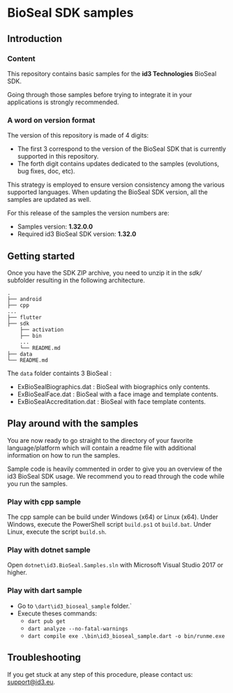# BioSeal SDK samples

## Introduction

### Content

This repository contains basic samples for the **id3 Technologies** BioSeal SDK.

Going through those samples before trying to integrate it in your applications is strongly recommended.

### A word on version format

The version of this repository is made of 4 digits:
* The first 3 correspond to the version of the BioSeal SDK that is currently supported in this repository.
* The forth digit contains updates dedicated to the samples (evolutions, bug fixes, doc, etc).

This strategy is employed to ensure version consistency among the various supported languages. When updating the BioSeal SDK version, all the samples are updated as well.

For this release of the samples the version numbers are: 
* Samples version: **1.32.0.0**
* Required id3 BioSeal SDK version: **1.32.0**

## Getting started

Once you have the SDK ZIP archive, you need to unzip it in the *sdk/* subfolder resulting in the following architecture.

    .
    ├── android
    ├── cpp
    ...
    ├── flutter
    ├── sdk
        ├── activation
        ├── bin
        ...
        └── README.md
    ├── data
    └── README.md

The `data` folder containts 3 BioSeal :
- ExBioSealBiographics.dat : BioSeal with biographics only contents.
- ExBioSealFace.dat : BioSeal with a face image and template contents.
- ExBioSealAccreditation.dat : BioSeal with face template contents.

## Play around with the samples

You are now ready to go straight to the directory of your favorite language/platform which will contain a readme file with additional information on how to run the samples.

Sample code is heavily commented in order to give you an overview of the id3 BioSeal SDK usage. We recommend you to read through the code while you run the samples.

### Play with cpp sample

The cpp sample can be build under Windows (x64) or Linux (x64).
Under Windows, execute the PowerShell script `build.ps1` ot `build.bat`.
Under Linux, execute the script `build.sh`.

### Play with dotnet sample

Open `dotnet\id3.BioSeal.Samples.sln` with Microsoft Visual Studio 2017 or higher.

### Play with dart sample

- Go to `\dart\id3_bioseal_sample` folder.`
- Execute theses commands:
  - `dart pub get`
  - `dart analyze --no-fatal-warnings`
  - `dart compile exe .\bin\id3_bioseal_sample.dart -o bin/runme.exe`

## Troubleshooting

If you get stuck at any step of this procedure, please contact us: support@id3.eu.
